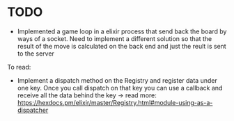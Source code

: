 # TODO

- Implemented a game loop in a elixir process that send back the board by ways of a socket. Need to implement a different solution so that the result of the move is calculated on the back end and just the reult is sent to the server


To read:
- Implement a dispatch method on the Registry and register data under one key. Once you call dispatch on that key you can use a callback and receive all the data behind the key -> read more: https://hexdocs.pm/elixir/master/Registry.html#module-using-as-a-dispatcher